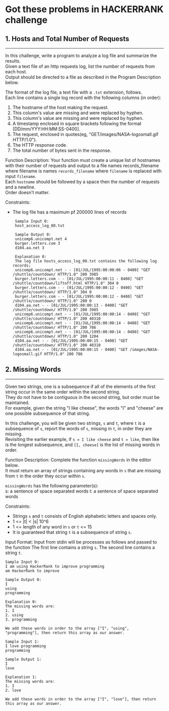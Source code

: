 # Got these problems in HACKERRANK challenge


## 1. Hosts and Total Number of Requests
-----
In this challenge, write a program to analyze a log file and summarize the results.   
Given a text file of an http requests log, list the number of requests from each host.  
Output should be directed to a file as described in the Program Description below.

The format of the log file, a text file with a `.txt` extension, follows.     
Each line contains a single log record with the following columns (in order):     
1. The hostname of the host making the request.    
2. This column's value are missing and were replaced by hyphen.   
3. This column's value are missing and were replaced by hyphen.   
4. A timestamp enclosed in square brackets following the format [DD/mm/YYY:HH:MM:SS-0400].   
5. The request, enclosed in quotes(eg, "GET/images/NASA-logosmall.gif HTTP/1.0").  
6. The HTTP response code.  
7. The total number of bytes sent in the response.  


Function Description:
Your function must create a unique list of hostnames with their number of requests and output to a file names records_filename where filename is names `records_filename` where `filename` is replaced with input `filename`.   
Each `hostname` should be followed by a space then the number of requests and a newline.  
Order doesn't matter.
  

   
Constraints:  
 - The log file has a maximum pf 200000 lines of records
 
		Sample Input 0:
		host_access_log_00.txt
		
		Sample Output 0:
		unicomp6.unicompt.net 4
		burger.letters.com 3
		d104.aa.net 3
		
		Explanation 0:
		The log file hosts_access_log_00.txt contains the following log records;
		unicomp6.unicompt.net - - [01/JUL/1995:00:00:06 - 0400] "GET /shuttle/countdown/ HTTP/1.0" 200 3985 
		burger.letters.com - - [01/JUL/1995:00:00:11 - 0400] "GET /shuttle/countdown/liftoff.html HTTP/1.0" 304 0
		burger.letters.com - - [01/JUL/1995:00:00:12 - 0400] "GET /shuttle/countdown/ HTTP/1.0" 304 0
		burger.letters.com - - [01/JUL/1995:00:00:12 - 0400] "GET /shuttle/countdown/ HTTP/1.0" 200 0
		d104.aa.net - - [01/JUL/1995:00:00:13 - 0400] "GET /shuttle/countdown/ HTTP/1.0" 200 3985 
		unicomp6.unicompt.net - - [01/JUL/1995:00:00:14 - 0400] "GET /shuttle/countdown/ HTTP/1.0" 200 40310 
		unicomp6.unicompt.net - - [01/JUL/1995:00:00:14 - 0400] "GET /shuttle/countdown/ HTTP/1.0" 200 786 
		unicomp6.unicompt.net - - [01/JUL/1995:00:00:14 - 0400] "GET /shuttle/countdown/ HTTP/1.0" 200 1204 
		d104.aa.net - - [01/JUL/1995:00:00:15 - 0400] "GET /shuttle/countdown/ HTTP/1.0" 200 40310 
		d104.aa.net - - [01/JUL/1995:00:00:15 - 0400] "GET /images/NASA-logosmall.gif HTTP/1.0" 200 786 


## 2. Missing Words
-----
Given two strings, one is a subsequence if all of the elements of the first string occur in the same order within the second string.  
They do not have to be contiguous in the second string, but order must be maintained.  
For example, given the string "I like cheese", the words "I" and "cheese" are one possible subsequence of that string.

In this challenge, you will be given two strings, `s` and `t`, where `t` is a subsequence of `s`, report the words of `s`, missing in `t`, in order they are missing.  
Revisiting the earlier example, if `s = I like cheese` and `t = like`, then like is the longest subsequence, and `[I, cheese]` is the list of missing words in order.   

		
Function Description:
Complete the function `missingWords` in the editor below.   
It must return an array of strings containing any words in `s` that are missing from `t` in the order they occur within `s`.

`missingWords` has the following parameter(s):      
   s: a sentence of space separated words
   t: a sentence of space separated words
   
Constraints:  
 - Strings `s` and `t` consists of English alphabetic letters and spaces only. 
 - 1 <= |t| < |s| 10^6
 - 1 <= length of any word in `s` or `t` <= 15
 - It is guaranteed that string `t` is a subsequence of string `s`.
 
Input Format:
Input from stdin will be processes as follows and passed to the function
The first line contains a string `s`.
The second line contains a string `t`.

	Sample Input 0:
	I am using HackerRank to improve programming
	am HackerRank to improve
	
	Sample Output 0:
	I
	using
	programming
	
	Explanation 0:
	The missing words are:
	1. I
	2. using
	3. programming
	
	We add these words in order to the array ["I", "using", "programming"], then return this array as our answer. 
	
	Sample Input 1:
	I love programming
	programming
	
	Sample Output 1:
	I
	love
	
	Explanation 1:
	The missing words are:
	1. I
	2. love
	
	We add these words in order to the array ["I", "love"], then return this array as our answer. 
	
